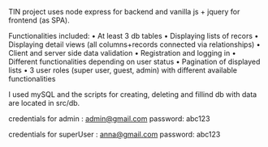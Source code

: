 TIN project uses node express for backend and vanilla js + jquery for frontend (as SPA).

Functionalities included: 
  • At least 3 db tables
  • Displaying lists of recors
  •	Displaying detail views (all columns+records connected via relationships) 
  •	Client and server side data validation
  •	Registration and logging in 
  •	Different functionalities depending on user status
  •	Pagination of displayed lists
  •	3 user roles (super user, guest, admin) with different available functionalities
  
I used mySQL and the scripts for creating, deleting and fillind db with data are located in src/db.

credentials for admin : admin@gmail.com 
               password: abc123
               
credentials for superUser : anna@gmail.com 
                  password: abc123
